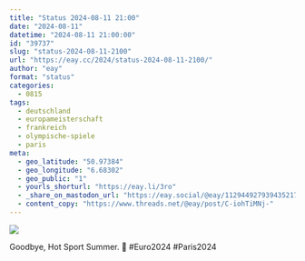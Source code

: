 ```yaml
---
title: "Status 2024-08-11 21:00"
date: "2024-08-11"
datetime: "2024-08-11 21:00:00"
id: "39737"
slug: "status-2024-08-11-2100"
url: "https://eay.cc/2024/status-2024-08-11-2100/"
author: "eay"
format: "status"
categories:
  - 0815
tags:
  - deutschland
  - europameisterschaft
  - frankreich
  - olympische-spiele
  - paris
meta:
  - geo_latitude: "50.97384"
  - geo_longitude: "6.68302"
  - geo_public: "1"
  - yourls_shorturl: "https://eay.li/3ro"
  - _share_on_mastodon_url: "https://eay.social/@eay/112944927939435217"
  - content_copy: "https://www.threads.net/@eay/post/C-iohTiMNj-"
---
```


![](https://eay.cc/uploads/2024/hot-sport-summer.jpg)

Goodbye, Hot Sport Summer. 🥹 #Euro2024 #Paris2024
